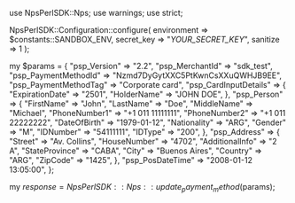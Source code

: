 use NpsPerlSDK::Nps;
use warnings;
use strict;

NpsPerlSDK::Configuration::configure( 
    environment => $constants::SANDBOX_ENV,
    secret_key => "_YOUR_SECRET_KEY_",
    sanitize => 1 
    );

my $params = {
    "psp_Version" => "2.2",
    "psp_MerchantId" => "sdk_test",
    "psp_PaymentMethodId" => "Nzmd7DyGytXXC5PtKwnCsXXuQWHJB9EE",
    "psp_PaymentMethodTag" => "Corporate card",
    "psp_CardInputDetails" => {
        "ExpirationDate" => "2501",
        "HolderName" => "JOHN DOE",
    },
    "psp_Person" => {
        "FirstName" => "John",
        "LastName" => "Doe",
        "MiddleName" => "Michael",
        "PhoneNumber1" => "+1 011 11111111",
        "PhoneNumber2" => "+1 011 22222222",
        "DateOfBirth" => "1979-01-12",
        "Nationality" => "ARG",
        "Gender" => "M",
        "IDNumber" => "54111111",
        "IDType" => "200",
    },
    "psp_Address" => {
        "Street" => "Av. Collins",
        "HouseNumber" => "4702",
        "AdditionalInfo" => "2 A",
        "StateProvince" => "CABA",
        "City" => "Buenos Aires",
        "Country" => "ARG",
        "ZipCode" => "1425",
    },
    "psp_PosDateTime" => "2008-01-12 13:05:00",
};

my $response = NpsPerlSDK::Nps::update_payment_method($params);